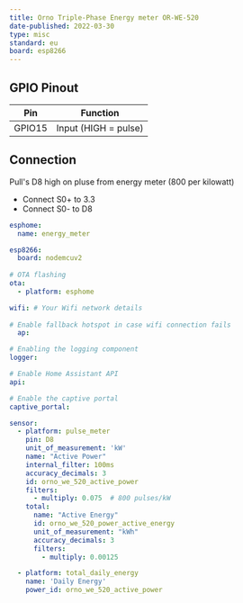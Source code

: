 ```yaml
---
title: Orno Triple-Phase Energy meter OR-WE-520
date-published: 2022-03-30
type: misc
standard: eu
board: esp8266
---
```


## GPIO Pinout

| Pin    | Function             |
| ------ | -------------------- |
| GPIO15 | Input (HIGH = pulse) |

## Connection

Pull's D8 high on pluse from energy meter (800 per kilowatt)

- Connect S0+ to 3.3
- Connect S0- to D8

```yaml
esphome:
  name: energy_meter

esp8266:
  board: nodemcuv2
    
# OTA flashing
ota:
  - platform: esphome

wifi: # Your Wifi network details
  
# Enable fallback hotspot in case wifi connection fails  
  ap:

# Enabling the logging component
logger:

# Enable Home Assistant API
api:

# Enable the captive portal
captive_portal:

sensor:
  - platform: pulse_meter
    pin: D8
    unit_of_measurement: 'kW'
    name: "Active Power"
    internal_filter: 100ms
    accuracy_decimals: 3
    id: orno_we_520_active_power
    filters:
      - multiply: 0.075  # 800 pulses/kW
    total:
      name: "Active Energy"
      id: orno_we_520_power_active_energy
      unit_of_measurement: "kWh"
      accuracy_decimals: 3
      filters:
        - multiply: 0.00125

  - platform: total_daily_energy
    name: 'Daily Energy'
    power_id: orno_we_520_active_power
```
